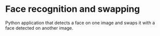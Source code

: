 # Face recognition and swapping

Python application that detects a face on one image and swaps it with a face detected on another image.
